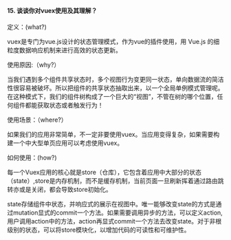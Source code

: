 #### 15. 谈谈你对vuex使用及其理解？

定义：(what?)

vuex是专门为vue.js设计的状态管理模式，作为vue的插件使用，用 Vue.js 的细粒度数据响应机制来进行高效的状态更新。



使用原因:（why?）

当我们遇到多个组件共享状态时，多个视图行为变更同一状态，单向数据流的简洁性很容易被破坏。所以把组件的共享状态抽取出来，以一个全局单例模式管理呢。在这种模式下，我们的组件树构成了一个巨大的“视图”，不管在树的哪个位置，任何组件都能获取状态或者触发行为！



使用场景：（where?）

如果我们的应用非常简单，不一定非要使用vuex。当应用变得复杂，如果需要构建一个中大型单页应用可以考虑使用vuex。



如何使用：(how?)

每一个Vuex应用的核心就是store（仓库），它包含着应用中大部分的状态（state）,store是内存机制，而不是缓存机制，当前页面一旦刷新挥着通过路由跳转亦或是关闭，都会导致store初始化。

state存储组件中状态，并响应式的展示在视图中。唯一能够改变state的方式是通过mutation显式的commit一个方法。如果需要调用异步的方法，可以定义action, 用户调用action中的方法，action再显式commit一个方法去改变state。对于非根级别的状态，可以将store模块化，以增加代码的可读性和可维护性。